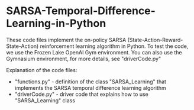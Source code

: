 # SARSA-Temporal-Difference-Learning-in-Python
These code files implement the on-policy SARSA (State-Action-Reward-State-Action) reinforcement learning algorithm in Python. To test the code, we use the Frozen Lake OpenAI Gym environment. You can also use the Gymnasium environment, for more details, see "driverCode.py"

Explanation of the code files:

- "functions.py" - definition of the class "SARSA_Learning" that implements the SARSA temporal difference learning algorithm 
- "driverCode.py" - driver code that explains how to use "SARSA_Learning" class

